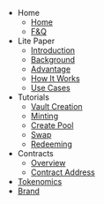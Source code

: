 - Home
    - [Home](home/README.md)
    - [F&Q](home/F%26Q.md)
- Lite Paper
    - [Introduction](lite-paper/introduction.md)
    - [Background](lite-paper/background.md)
    - [Advantage](lite-paper/advantage.md)
    - [How It Works](lite-paper/how-it-works.md)
    - [Use Cases](lite-paper/use-cases.md)
- Tutorials
    - [Vault Creation](tutorial/vault-creation.md)
    - [Minting](tutorial/minting.md)
    - [Create Pool](tutorial/create-pool.md)
    - [Swap](tutorial/swap.md)
    - [Redeeming](tutorial/redeeming.md)
- Contracts
    - [Overview](contracts/overview.md)
    - [Contract Address](contracts/contract_address.md)
- [Tokenomics](tokenomics/README.md)
- [Brand](brand-kit/README.md)
  
